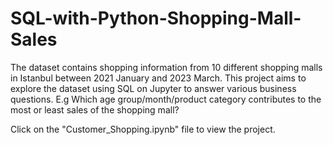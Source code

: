 # SQL-with-Python-Shopping-Mall-Sales
The dataset contains shopping information from 10 different shopping malls in Istanbul between 2021 January and 2023 March. This project aims to explore the dataset using SQL on Jupyter to answer various business questions. E.g Which age group/month/product category contributes to the most or least sales of the shopping mall? 

Click on the "Customer_Shopping.ipynb" file to view the project. 
